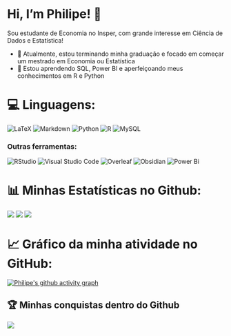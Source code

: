 # Hi, I’m Philipe! :wave:

Sou estudante de Economia no Insper, com grande interesse em Ciência de Dados e Estatística!

- :dart: Atualmente, estou terminando minha graduação e focado em começar um mestrado em Economia ou Estatística
- :ledger: Estou aprendendo SQL, Power BI e aperfeiçoando meus conhecimentos em R e Python


# 💻 Linguagens:
![LaTeX](https://img.shields.io/badge/latex-%23008080.svg?style=for-the-badge&logo=latex&logoColor=white) ![Markdown](https://img.shields.io/badge/markdown-%23000000.svg?style=for-the-badge&logo=markdown&logoColor=white) ![Python](https://img.shields.io/badge/python-3670A0?style=for-the-badge&logo=python&logoColor=ffdd54) ![R](https://img.shields.io/badge/r-%23276DC3.svg?style=for-the-badge&logo=r&logoColor=white) ![MySQL](https://img.shields.io/badge/mysql-4479A1.svg?style=for-the-badge&logo=mysql&logoColor=white)
  ### Outras ferramentas:
![RStudio](https://img.shields.io/badge/RStudio-%234675A9.svg?style=for-the-badge&logo=rstudio&logoColor=white)
![Visual Studio Code](https://img.shields.io/badge/VS%20Code-%23007ACC.svg?style=for-the-badge&logo=visual-studio-code&logoColor=white)
![Overleaf](https://img.shields.io/badge/Overleaf-%2347A141.svg?style=for-the-badge&logo=overleaf&logoColor=white)
![Obsidian](https://img.shields.io/badge/Obsidian-%23483699.svg?style=for-the-badge&logo=obsidian&logoColor=white)
![Power Bi](https://img.shields.io/badge/power_bi-F2C811?style=for-the-badge&logo=powerbi&logoColor=black)

# 📊 Minhas Estatísticas no Github:
![](https://github-readme-stats.vercel.app/api?username=phiLdias25&theme=github_dark&hide_border=false&include_all_commits=true&count_private=true)
![](https://github-readme-streak-stats.herokuapp.com/?user=phiLdias25&theme=github_dark&hide_border=false) 
![](https://github-readme-stats.vercel.app/api/top-langs/?username=phiLdias25&theme=github_dark&hide_border=false&include_all_commits=true&count_private=true&layout=compact)

# :chart_with_upwards_trend:	Gráfico da minha atividade no GitHub:
[![Philipe's github activity graph](https://github-readme-activity-graph.vercel.app/graph?username=phiLdias25&bg_color=0d1117&color=ffffff&line=5468FF&point=ffffff&area=true&hide_border=true)](https://github.com/ashutosh00710/github-readme-activity-graph)


## 🏆 Minhas conquistas dentro do Github
![](https://github-profile-trophy.vercel.app/?username=phiLdias25&theme=radical&no-frame=true&no-bg=false&margin-w=4)
<!-- Proudly created with GPRM ( https://gprm.itsvg.in ) -->

